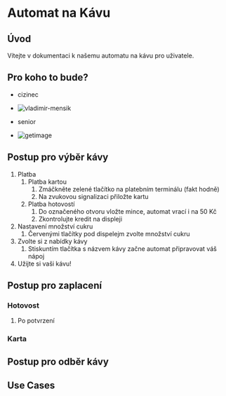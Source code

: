 # Automat na Kávu

## Úvod
Vítejte v dokumentaci k našemu automatu na kávu pro uživatele.

## Pro koho to bude?
- cizinec
- ![vladimir-mensik](https://github.com/user-attachments/assets/105b4440-d8c0-482c-8a3e-ee08aff89c7c)

- senior
- ![getimage](https://github.com/user-attachments/assets/639ea393-744e-4dcb-9d20-0caf5d0cfd62)


## Postup pro výběr kávy
1. Platba
    1. Platba kartou
          1. Zmáčkněte zelené tlačítko na platebním terminálu (fakt hodně)
          2. Na zvukovou signalizaci přiložte kartu
    2. Platba hotovostí
          1. Do označeného otvoru vložte mince, automat vrací i na 50 Kč
          2. Zkontrolujte kredit na displeji
2. Nastavení množství cukru
    1. Červenými tlačítky pod dispelejm zvolte množství cukru
4. Zvolte si z nabídky kávy
    1. Stiskuntím tlačítka s názvem kávy začne automat připravovat váš nápoj
5. Užijte si vaši kávu!

## Postup pro zaplacení

### Hotovost
1. Po potvrzení 

### Karta


## Postup pro odběr kávy


## Use Cases
###

